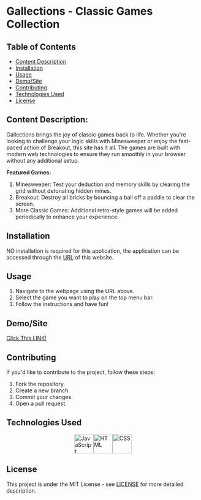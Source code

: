 # Gallections - Classic Games Collection

## Table of Contents
- [Content Description](#content-description)
- [Installation](#installation)
- [Usage](#usage)
- [Demo/Site](#demosite)
- [Contributing](#Contributing)
- [Technologies Used](#technologies-used)
- [License](#license)

## Content Description:
Gallections brings the joy of classic games back to life. Whether you're looking to challenge your logic skills with Minesweeper or enjoy the fast-paced action of Breakout, this site has it all. The games are built with modern web technologies to ensure they run smoothly in your browser without any additional setup.

<b>Featured Games:</b> <br>
1. Minesweeper: Test your deduction and memory skills by clearing the grid without detonating hidden mines.
2. Breakout: Destroy all bricks by bouncing a ball off a paddle to clear the screen.
3. More Classic Games: Additional retro-style games will be added periodically to enhance your experience.

## Installation
NO installation is required for this application, the application can be accessed through the [URL](https://gallections.github.io/) of this website.

## Usage
1. Navigate to the webpage using the URL above.
2. Select the game you want to play on the top menu bar.
3. Follow the instructions and have fun!

## Demo/Site
[Click This LINK!](https://gallections.github.io/)

## Contributing
If you'd like to contribute to the project, follow these steps:
1. Fork the repository.
2. Create a new branch.
3. Commit your changes.
4. Open a pull request.

## Technologies Used
<p style="display: flex; justify-content: center; align-items: center; gap:"20px">
  <img src="https://upload.wikimedia.org/wikipedia/commons/thumb/6/6a/JavaScript-logo.png/768px-JavaScript-logo.png" alt = "JavaScript" width = "50" height= "50">
  <img src= "https://e7.pngegg.com/pngimages/410/100/png-clipart-web-development-html-responsive-web-design-logo-javascript-html-angle-web-design-thumbnail.png" alt = "HTML" width ="50" height = "50">
  <img src= "https://upload.wikimedia.org/wikipedia/commons/d/d5/CSS3_logo_and_wordmark.svg" alt = "CSS" width ="50" height = "50">
</p>

## License
This project is under the MIT License - see [LICENSE](https://mit-license.org/) for more detailed description.


